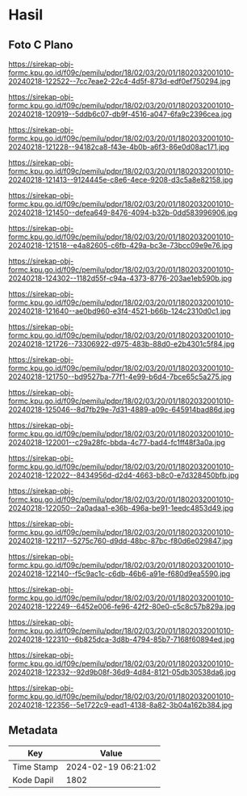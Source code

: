 # Hasil

## Foto C Plano

https://sirekap-obj-formc.kpu.go.id/f09c/pemilu/pdpr/18/02/03/20/01/1802032001010-20240218-122522--7cc7eae2-22c4-4d5f-873d-edf0ef750294.jpg

https://sirekap-obj-formc.kpu.go.id/f09c/pemilu/pdpr/18/02/03/20/01/1802032001010-20240218-120919--5ddb6c07-db9f-4516-a047-6fa9c2396cea.jpg

https://sirekap-obj-formc.kpu.go.id/f09c/pemilu/pdpr/18/02/03/20/01/1802032001010-20240218-121228--94182ca8-f43e-4b0b-a6f3-86e0d08ac171.jpg

https://sirekap-obj-formc.kpu.go.id/f09c/pemilu/pdpr/18/02/03/20/01/1802032001010-20240218-121413--9124445e-c8e6-4ece-9208-d3c5a8e82158.jpg

https://sirekap-obj-formc.kpu.go.id/f09c/pemilu/pdpr/18/02/03/20/01/1802032001010-20240218-121450--defea649-8476-4094-b32b-0dd583996906.jpg

https://sirekap-obj-formc.kpu.go.id/f09c/pemilu/pdpr/18/02/03/20/01/1802032001010-20240218-121518--e4a82605-c6fb-429a-bc3e-73bcc09e9e76.jpg

https://sirekap-obj-formc.kpu.go.id/f09c/pemilu/pdpr/18/02/03/20/01/1802032001010-20240218-124302--1182d55f-c94a-4373-8776-203ae1eb590b.jpg

https://sirekap-obj-formc.kpu.go.id/f09c/pemilu/pdpr/18/02/03/20/01/1802032001010-20240218-121640--ae0bd960-e3f4-4521-b66b-124c2310d0c1.jpg

https://sirekap-obj-formc.kpu.go.id/f09c/pemilu/pdpr/18/02/03/20/01/1802032001010-20240218-121726--73306922-d975-483b-88d0-e2b4301c5f84.jpg

https://sirekap-obj-formc.kpu.go.id/f09c/pemilu/pdpr/18/02/03/20/01/1802032001010-20240218-121750--bd9527ba-77f1-4e99-b6d4-7bce65c5a275.jpg

https://sirekap-obj-formc.kpu.go.id/f09c/pemilu/pdpr/18/02/03/20/01/1802032001010-20240218-125046--8d7fb29e-7d31-4889-a09c-645914bad86d.jpg

https://sirekap-obj-formc.kpu.go.id/f09c/pemilu/pdpr/18/02/03/20/01/1802032001010-20240218-122001--c29a28fc-bbda-4c77-bad4-fc1ff48f3a0a.jpg

https://sirekap-obj-formc.kpu.go.id/f09c/pemilu/pdpr/18/02/03/20/01/1802032001010-20240218-122022--8434956d-d2d4-4663-b8c0-e7d328450bfb.jpg

https://sirekap-obj-formc.kpu.go.id/f09c/pemilu/pdpr/18/02/03/20/01/1802032001010-20240218-122050--2a0adaa1-e36b-496a-be91-1eedc4853d49.jpg

https://sirekap-obj-formc.kpu.go.id/f09c/pemilu/pdpr/18/02/03/20/01/1802032001010-20240218-122117--5275c760-d9dd-48bc-87bc-f80d6e029847.jpg

https://sirekap-obj-formc.kpu.go.id/f09c/pemilu/pdpr/18/02/03/20/01/1802032001010-20240218-122140--f5c9ac1c-c6db-46b6-a91e-f680d9ea5590.jpg

https://sirekap-obj-formc.kpu.go.id/f09c/pemilu/pdpr/18/02/03/20/01/1802032001010-20240218-122249--6452e006-fe96-42f2-80e0-c5c8c57b829a.jpg

https://sirekap-obj-formc.kpu.go.id/f09c/pemilu/pdpr/18/02/03/20/01/1802032001010-20240218-122310--6b825dca-3d8b-4794-85b7-7168f60894ed.jpg

https://sirekap-obj-formc.kpu.go.id/f09c/pemilu/pdpr/18/02/03/20/01/1802032001010-20240218-122332--92d9b08f-36d9-4d84-8121-05db30538da6.jpg

https://sirekap-obj-formc.kpu.go.id/f09c/pemilu/pdpr/18/02/03/20/01/1802032001010-20240218-122356--5e1722c9-ead1-4138-8a82-3b04a162b384.jpg


## Metadata

| Key        | Value               |
| ---------- | ------------------- |
| Time Stamp | 2024-02-19 06:21:02 |
| Kode Dapil | 1802                |



